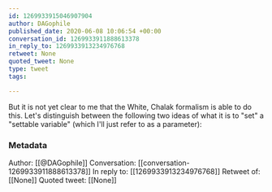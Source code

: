 ```yaml
---
id: 1269933915046907904
author: DAGophile
published_date: 2020-06-08 10:06:54 +00:00
conversation_id: 1269933911888613378
in_reply_to: 1269933913234976768
retweet: None
quoted_tweet: None
type: tweet
tags:

---
```


But it is not yet clear to me that the White, Chalak formalism is able to do this. Let's distinguish between the following two ideas of what it is to "set" a "settable variable" (which I'll just refer to as a parameter):

### Metadata

Author: [[@DAGophile]]
Conversation: [[conversation-1269933911888613378]]
In reply to: [[1269933913234976768]]
Retweet of: [[None]]
Quoted tweet: [[None]]
